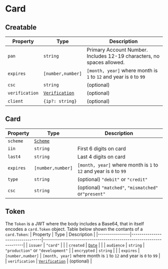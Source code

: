 # Card

## Creatable
| Property       | Type                             | Description                                                           |
|----------------|----------------------------------|-----------------------------------------------------------------------|
| `pan`          | `string`                         | Primary Account Number. Includes 12-19 characters, no spaces allowed. |
| `expires`      | `[number,number]`                | `[month, year]` where month is `1` to `12` and year is `0` to `99`    |
| `csc`          | `string`                         | (optional)                                                            |
| `verification` | [`Verification`](./verification) | (optional)                                                            |
| `client`       | `{ip?: string}`                  | (optional)                                                            |

## Card
| Property  | Type                            | Description                                                        |
|-----------|---------------------------------|--------------------------------------------------------------------|
| `scheme`  | [`Scheme`](./other.html#scheme) |                                                                    |
| `iin`     | `string`                        | First 6 digits on card                                             |
| `last4`   | `string`                        | Last 4 digits on card                                              |
| `expires` | `[number,number]`               | `[month, year]` where month is `1` to `12` and year is `0` to `99` |
| `type`    | `string`                        | (optional) `"debit"` or `"credit"`                                 |
| `csc`     | `string`                        | (optional) `"matched"`, `"mismatched"` or`"present"`               |


## Token
The `Token` is a JWT where the body includes a Base64, that in itself encodes a `card.Token` object.
Table below shown the contants of a `card.Token`:
| Property       | Type                            | Description                                                        |
|----------------|---------------------------------|--------------------------------------------------------------------|
| `issuer`       | `"card"`                        |                                                                    |
| `created`      | [`Date`](./other.html#datetime) |                                                                    |
| `audience`     | `string`                        | `"production"` or `"development"`                                  |
| `encrypted`    | `string`                        |                                                                    |
| `expires`      | `[number,number]`               | `[month, year]` where month is `1` to `12` and year is `0` to `99` |
| `verification` | [`Verification`](#verification) | (optional)                                                         |